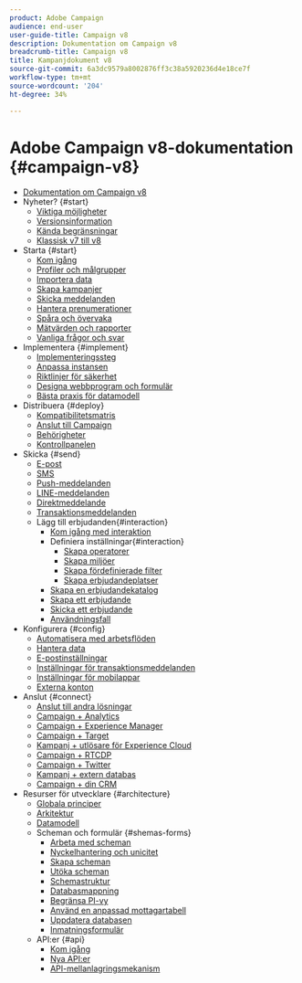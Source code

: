 ```yaml
---
product: Adobe Campaign
audience: end-user
user-guide-title: Campaign v8
description: Dokumentation om Campaign v8
breadcrumb-title: Campaign v8
title: Kampanjdokument v8
source-git-commit: 6a3dc9579a8002876ff3c38a5920236d4e18ce7f
workflow-type: tm+mt
source-wordcount: '204'
ht-degree: 34%

---
```



# Adobe Campaign v8-dokumentation {#campaign-v8}

+ [Dokumentation om Campaign v8](campaign-home.md)
+ Nyheter? {#start}
   + [Viktiga möjligheter](start/whats-new.md)
   + [Versionsinformation](start/release-notes.md)
   + [Kända begränsningar](start/known-limitations.md)
   + [Klassisk v7 till v8](start/capability-matrix.md)
+ Starta {#start}
   + [Kom igång](start/get-started.md)
   + [Profiler och målgrupper](start/audiences.md)
   + [Importera data](start/import.md)
   + [Skapa kampanjer](start/campaigns.md)
   + [Skicka meddelanden](start/create-message.md)
   + [Hantera prenumerationer](start/subscriptions.md)
   + [Spåra och övervaka](start/tracking.md)
   + [Mätvärden och rapporter](start/reporting.md)
   + [Vanliga frågor och svar ](start/campaign-faq.md)
+ Implementera {#implement}
   + [Implementeringssteg](start/implement.md)
   + [Anpassa instansen](dev/customize.md)
   + [Riktlinjer för säkerhet](config/security.md)
   + [Designa webbprogram och formulär](dev/webapps.md)
   + [Bästa praxis för datamodell](dev/datamodel-best-practices.md)
+ Distribuera {#deploy}
   + [Kompatibilitetsmatris](start/compatibility-matrix.md)
   + [Anslut till Campaign](start/connect.md)
   + [Behörigheter](start/permissions.md)
   + [Kontrollpanelen  ](config/self-service.md)
+ Skicka {#send}
   + [E-post](send/email.md)
   + [SMS](send/sms.md)
   + [Push-meddelanden](send/push.md)
   + [LINE-meddelanden](send/line.md)
   + [Direktmeddelande](send/direct-mail.md)
   + [Transaktionsmeddelanden](send/transactional.md)
   + Lägg till erbjudanden{#interaction}
      + [Kom igång med interaktion](send/interaction.md)
      + Definiera inställningar{#interaction}
         + [Skapa operatorer](send/interaction-operators.md)
         + [Skapa miljöer](send/interaction-env.md)
         + [Skapa fördefinierade filter](send/interaction-predefined-filters.md)
         + [Skapa erbjudandeplatser](send/interaction-offer-spaces.md)
      + [Skapa en erbjudandekatalog](send/interaction-offer-catalog.md)
      + [Skapa ett erbjudande](send/interaction-offer.md)
      + [Skicka ett erbjudande](send/interaction-send-offers.md)
      + [Användningsfall](send/interaction-use-cases.md)
+ Konfigurera {#config}
   + [Automatisera med arbetsflöden](config/workflows.md)
   + [Hantera data](config/replication.md)
   + [E-postinställningar](config/email-settings.md)
   + [Inställningar för transaktionsmeddelanden](config/transactional-msg-settings.md)
   + [Inställningar för mobilappar](config/push-config.md)
   + [Externa konton](config/external-accounts.md)
+ Anslut {#connect}
   + [Anslut till andra lösningar](connect/integration.md)
   + [Campaign + Analytics](connect/ac-aa.md)
   + [Campaign + Experience Manager](connect/ac-aem.md)
   + [Campaign + Target](connect/ac-at.md)
   + [Kampanj + utlösare för Experience Cloud](connect/ac-triggers.md)
   + [Campaign + RTCDP](connect/ac-rtcdp.md)
   + [Campaign + Twitter](connect/ac-tw.md)
   + [Kampanj + extern databas](connect/fda.md)
   + [Campaign + din CRM](connect/crm.md)
+ Resurser för utvecklare {#architecture}
   + [Globala principer](dev/general-architecture.md)
   + [Arkitektur](dev/architecture.md)
   + [Datamodell](dev/datamodel.md)
   + Scheman och formulär {#shemas-forms}
      + [Arbeta med scheman](dev/schemas.md)
      + [Nyckelhantering och unicitet](dev/keys.md)
      + [Skapa scheman](dev/create-schema.md)
      + [Utöka scheman](dev/extend-schema.md)
      + [Schemastruktur](dev/schema-structure.md)
      + [Databasmappning](dev/database-mapping.md)
      + [Begränsa PI-vy](dev/restrict-pi-view.md)
      + [Använd en anpassad mottagartabell](dev/custom-recipient.md)
      + [Uppdatera databasen](dev/update-database-structure.md)
      + [Inmatningsformulär](dev/forms.md)
   + API:er {#api}
      + [Kom igång](dev/api.md)
      + [Nya API:er](dev/new-apis.md)
      + [API-mellanlagringsmekanism](dev/staging.md)
